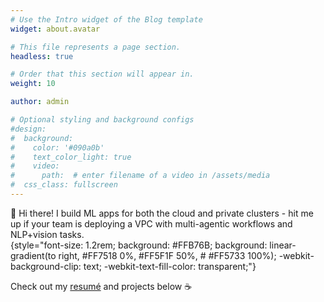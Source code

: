 ```yaml
---
# Use the Intro widget of the Blog template
widget: about.avatar

# This file represents a page section.
headless: true

# Order that this section will appear in.
weight: 10

author: admin

# Optional styling and background configs
#design:
#  background:
#    color: '#090a0b'
#    text_color_light: true
#    video:
#      path:  # enter filename of a video in /assets/media
#  css_class: fullscreen
---
```


👋 Hi there! I build ML apps for both the cloud and private clusters - hit me up if your team is deploying a VPC with multi-agentic workflows and NLP+vision tasks.  
{style="font-size: 1.2rem; background: #FFB76B; background: linear-gradient(to right,  #FF7518 0%, #FF5F1F 50%, # #FF5733 100%); -webkit-background-clip: text; -webkit-text-fill-color: transparent;"}

Check out my [resumé](/about/) and projects below ☕
